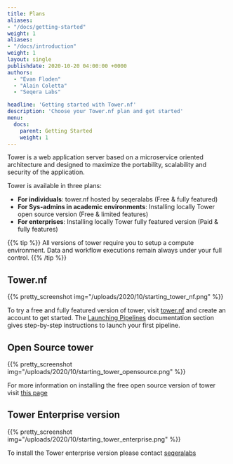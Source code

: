 ```yaml
---
title: Plans
aliases:
- "/docs/getting-started"
weight: 1
aliases:
- "/docs/introduction"
weight: 1
layout: single
publishdate: 2020-10-20 04:00:00 +0000
authors:
  - "Evan Floden"
  - "Alain Coletta"
  - "Seqera Labs"

headline: 'Getting started with Tower.nf'
description: 'Choose your Tower.nf plan and get started'
menu:
  docs:
    parent: Getting Started
    weight: 1
---
```


Tower is a web application server based on a microservice oriented architecture and designed to maximize the portability, scalability and security of the application.

Tower is available in three plans:

  * **For individuals**: tower.nf hosted by seqeralabs (Free & fully featured)
  * **For Sys-admins in academic environments**: Installing locally Tower open source version (Free & limited features)
  * **For enterprises**: Installing locally Tower fully featured version (Paid & fully features)

{{% tip %}}
All versions of tower require you to setup a compute environment. Data and workflow executions remain always under your full control.
{{% /tip %}}

## Tower.nf

{{% pretty_screenshot img="/uploads/2020/10/starting_tower_nf.png" %}}

To try a free and fully featured version of tower, visit [tower.nf](https://tower.nf/login) and create an account to get started. The [Launching Pipelines](/docs/launch/) documentation section gives step-by-step instructions to launch your first pipeline.

## Open Source tower

{{% pretty_screenshot img="/uploads/2020/10/starting_tower_opensource.png" %}}

For more information on installing the free open source version of tower visit [this page](/docs/installation/installation)

## Tower Enterprise version

{{% pretty_screenshot img="/uploads/2020/10/starting_tower_enterprise.png" %}}

To install the Tower enterprise version please contact [seqeralabs](https://seqeralabs.io)
